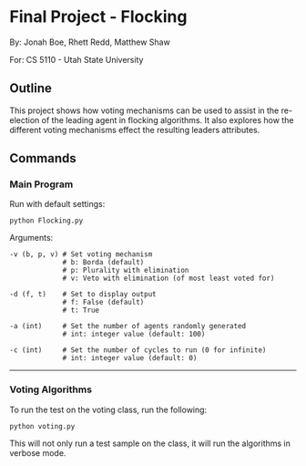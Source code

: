 # Final Project - Flocking
By: Jonah Boe, Rhett Redd, Matthew Shaw

For: CS 5110 - Utah State University

## Outline
This project shows how voting mechanisms can be used to assist in the 
re-election of the leading agent in flocking algorithms. It also explores 
how the different voting mechanisms effect the resulting leaders
attributes.

## Commands
### Main Program
Run with default settings:
```commandline
python Flocking.py
```
Arguments:
```commandline
-v (b, p, v) # Set voting mechanism 
             # b: Borda (default)
             # p: Plurality with elimination
             # v: Veto with elimination (of most least voted for)

-d (f, t)    # Set to display output
             # f: False (default)
             # t: True
             
-a (int)     # Set the number of agents randomly generated
             # int: integer value (default: 100)
             
-c (int)     # Set the number of cycles to run (0 for infinite)
             # int: integer value (default: 0)
```
---
### Voting Algorithms
To run the test on the voting class, run the following:
```commandline
python voting.py
```
This will not only run a test sample on the class, it will run the algorithms in
verbose mode.
